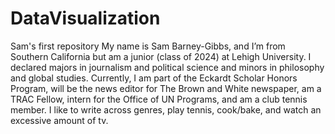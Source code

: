 # DataVisualization
Sam's first repository
My name is Sam Barney-Gibbs, and I’m from Southern California but am a junior (class of 2024) at Lehigh University. I declared majors in journalism and political science and minors in philosophy and global studies. Currently, I am part of the Eckardt Scholar Honors Program, will be the news editor for The Brown and White newspaper, am a TRAC Fellow, intern for the Office of UN Programs, and am a club tennis member. I like to write across genres, play tennis, cook/bake, and watch an excessive amount of tv.
